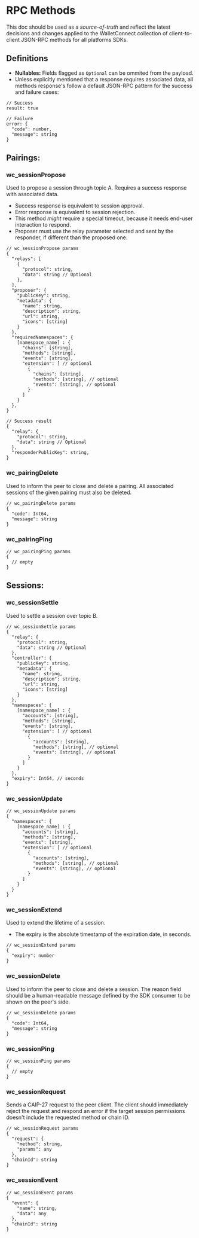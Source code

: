 # RPC Methods

This doc should be used as a _source-of-truth_ and reflect the latest decisions and changes applied to the WalletConnect collection of client-to-client JSON-RPC methods for all platforms SDKs.

## Definitions

- **Nullables:** Fields flagged as `Optional` can be ommited from the payload.
- Unless explicitly mentioned that a response requires associated data, all methods response's follow a default JSON-RPC pattern for the success and failure cases:

```jsonc
// Success
result: true

// Failure
error: {
  "code": number,
  "message": string
}
```

## Pairings:

### wc_sessionPropose

Used to propose a session through topic A. Requires a success response with associated data.

- Success response is equivalent to session approval.
- Error response is equivalent to session rejection.
- This method _might_ require a special timeout, because it needs end-user interaction to respond.
- Proposer must use the relay parameter selected and sent by the responder, if different than the proposed one.

```jsonc
// wc_sessionPropose params
{
  "relays": [
    {
      "protocol": string,
      "data": string // Optional
    },
  ],
  "proposer": {
    "publicKey": string,
    "metadata": {
      "name": string,
      "description": string,
      "url": string,
      "icons": [string]
    }
  },
  "requiredNamespaces": {
    [namespace_name] : {
      "chains": [string],
      "methods": [string],
      "events": [string],
      "extension": [ // optional
        {
          "chains": [string],
          "methods": [string], // optional
          "events": [string], // optional
        }
      ]
    }
  },
}
```

```jsonc
// Success result
{
  "relay": {
    "protocol": string,
    "data": string // Optional
  },
  "responderPublicKey": string,
}
```

### wc_pairingDelete

Used to inform the peer to close and delete a pairing. All associated sessions of the given pairing must also be deleted.

```jsonc
// wc_pairingDelete params
{
  "code": Int64,
  "message": string
}
```

### wc_pairingPing

```jsonc
// wc_pairingPing params
{
  // empty
}
```

## Sessions:

### wc_sessionSettle

Used to settle a session over topic B.

```jsonc
// wc_sessionSettle params
{
  "relay": {
    "protocol": string,
    "data": string // Optional
  },
  "controller": {
    "publicKey": string,
    "metadata": {
      "name": string,
      "description": string,
      "url": string,
      "icons": [string]
    }
  },
  "namespaces": {
    [namespace_name] : {
      "accounts": [string],
      "methods": [string],
      "events": [string],
      "extension": [ // optional
        {
          "accounts": [string],
          "methods": [string], // optional
          "events": [string], // optional
        }
      ]
    }
  },
  "expiry": Int64, // seconds
}
```

### wc_sessionUpdate

```jsonc
// wc_sessionUpdate params
{
  "namespaces": {
    [namespace_name] : {
      "accounts": [string],
      "methods": [string],
      "events": [string],
      "extension": [ // optional
        {
          "accounts": [string],
          "methods": [string], // optional
          "events": [string], // optional
        }
      ]
    }
  }
}
```

### wc_sessionExtend

Used to extend the lifetime of a session.

- The expiry is the absolute timestamp of the expiration date, in seconds.

```jsonc
// wc_sessionExtend params
{
  "expiry": number
}
```

### wc_sessionDelete

Used to inform the peer to close and delete a session. The reason field should be a human-readable message defined by the SDK consumer to be shown on the peer's side.

```jsonc
// wc_sessionDelete params
{
  "code": Int64,
  "message": string
}
```

### wc_sessionPing

```jsonc
// wc_sessionPing params
{
  // empty
}
```

### wc_sessionRequest

Sends a CAIP-27 request to the peer client. The client should immediately reject the request and respond an error if the target session permissions doesn't include the requested method or chain ID.

```jsonc
// wc_sessionRequest params
{
  "request": {
    "method": string,
    "params": any
  },
  "chainId": string
}
```

### wc_sessionEvent

```jsonc
// wc_sessionEvent params
{
  "event": {
    "name": string,
    "data": any
  },
  "chainId": string
}
```
